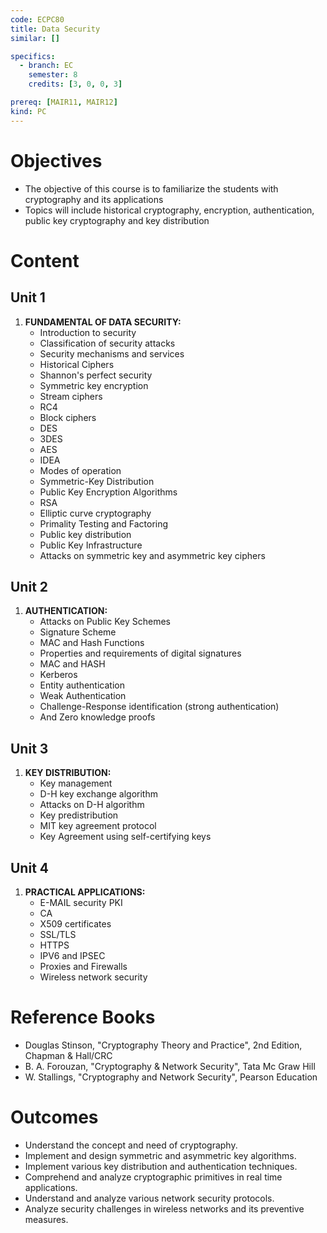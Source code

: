```yaml
---
code: ECPC80
title: Data Security
similar: []

specifics:
  - branch: EC
    semester: 8
    credits: [3, 0, 0, 3]

prereq: [MAIR11, MAIR12]
kind: PC
---
```


# Objectives

- The objective of this course is to familiarize the students with cryptography and its applications
- Topics will include historical cryptography, encryption, authentication, public key cryptography and key distribution

# Content

## Unit 1

1. **FUNDAMENTAL OF DATA SECURITY:**
   - Introduction to security
   - Classification of security attacks
   - Security mechanisms and services
   - Historical Ciphers
   - Shannon's perfect security
   - Symmetric key encryption
   - Stream ciphers
   - RC4
   - Block ciphers
   - DES
   - 3DES
   - AES
   - IDEA
   - Modes of operation
   - Symmetric-Key Distribution
   - Public Key Encryption Algorithms
   - RSA
   - Elliptic curve cryptography
   - Primality Testing and Factoring
   - Public key distribution
   - Public Key Infrastructure
   - Attacks on symmetric key and asymmetric key ciphers

## Unit 2

1. **AUTHENTICATION:**
   - Attacks on Public Key Schemes
   - Signature Scheme
   - MAC and Hash Functions
   - Properties and requirements of digital signatures
   - MAC and HASH
   - Kerberos
   - Entity authentication
   - Weak Authentication
   - Challenge-Response identification (strong authentication)
   - And Zero knowledge proofs

## Unit 3

1. **KEY DISTRIBUTION:**
   - Key management
   - D-H key exchange algorithm
   - Attacks on D-H algorithm
   - Key predistribution
   - MIT key agreement protocol
   - Key Agreement using self-certifying keys

## Unit 4

1. **PRACTICAL APPLICATIONS:**
   - E-MAIL security PKI
   - CA
   - X509 certificates
   - SSL/TLS
   - HTTPS
   - IPV6 and IPSEC
   - Proxies and Firewalls
   - Wireless network security

# Reference Books

- Douglas Stinson, "Cryptography Theory and Practice", 2nd Edition, Chapman & Hall/CRC
- B. A. Forouzan, "Cryptography & Network Security", Tata Mc Graw Hill
- W. Stallings, "Cryptography and Network Security", Pearson Education

# Outcomes

- Understand the concept and need of cryptography.
- Implement and design symmetric and asymmetric key algorithms.
- Implement various key distribution and authentication techniques.
- Comprehend and analyze cryptographic primitives in real time applications.
- Understand and analyze various network security protocols.
- Analyze security challenges in wireless networks and its preventive measures.
